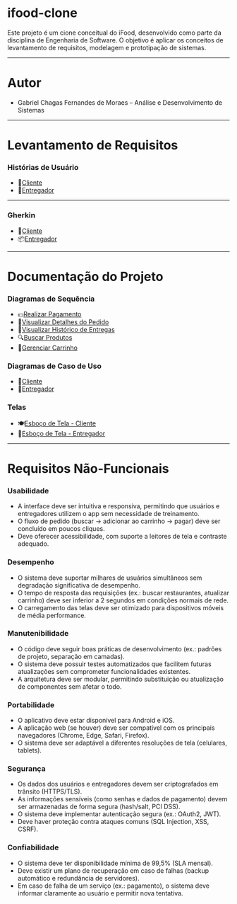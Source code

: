 # ifood-clone
Este projeto é um cione conceitual do
iFood, desenvolvido como parte da
disciplina de Engenharia de Software. O
objetivo é aplicar os conceitos de
levantamento de requisitos, modelagem e
prototipação de sistemas.

---

# Autor
- Gabriel Chagas Fernandes de Moraes – Análise e Desenvolvimento de Sistemas

---

# Levantamento de Requisitos

### Histórias de Usuário
- 👤[Cliente](./História%20de%20Usuário%20-%20Cliente.md)
- 🛵[Entregador](./História%20de%20Usuário%20-%20Entregador.md)

---

### Gherkin
- 🙋[Cliente](./Gherkin%20-%20Cliente.md)
- 📦[Entregador](./Gherkin%20-%20Entregador.md)
---

# Documentação do Projeto

### Diagramas de Sequência
- 💵[Realizar Pagamento](./Diagrama%20de%20Sequência%20-%20Realizar%20Pagamento.png)
- 🍔[Visualizar Detalhes do Pedido](./Diagrama%20de%20Sequência%20-%20Visualizar%20Detalhes%20do%20Pedido.png)
- 📜[Visualizar Histórico de Entregas](./Diagrama%20de%20Sequência%20-%20Visualizar%20Histórico%20de%20Entregas.png)
- 🔍[Buscar Produtos](./Diagrama%20de%20Sequência%20-%20Buscar%20Produtos.png)
- 🛒[Gerenciar Carrinho](./Diagrama%20de%20Sequência%20-%20Gerenciar%20Carrinho.png)

### Diagramas de Caso de Uso
- 🍴[Cliente](./Diagrama%20de%20Casos%20de%20Uso%20-%20Cliente.png)
- 🛵[Entregador](./Diagrama%20de%20Casos%20de%20Uso%20-%20Entregador.png)

### Telas
- 🍽️[Esboço de Tela - Cliente](./Esboço%20de%20Tela%20-%20Cliente.png)  
- 🛵[Esboço de Tela - Entregador](./Esboço%20de%20Tela%20-%20Entregador.png)  

---

# Requisitos Não-Funcionais

### Usabilidade
- A interface deve ser intuitiva e responsiva, permitindo que usuários e entregadores utilizem o app sem necessidade de treinamento.
- O fluxo de pedido (buscar → adicionar ao carrinho → pagar) deve ser concluído em poucos cliques.
- Deve oferecer acessibilidade, com suporte a leitores de tela e contraste adequado.

### Desempenho
- O sistema deve suportar milhares de usuários simultâneos sem degradação significativa de desempenho.
- O tempo de resposta das requisições (ex.: buscar restaurantes, atualizar carrinho) deve ser inferior a 2 segundos em condições normais de rede.
- O carregamento das telas deve ser otimizado para dispositivos móveis de média performance.

### Manutenibilidade
- O código deve seguir boas práticas de desenvolvimento (ex.: padrões de projeto, separação em camadas).
- O sistema deve possuir testes automatizados que facilitem futuras atualizações sem comprometer funcionalidades existentes.
- A arquitetura deve ser modular, permitindo substituição ou atualização de componentes sem afetar o todo.

### Portabilidade
- O aplicativo deve estar disponível para Android e iOS.
- A aplicação web (se houver) deve ser compatível com os principais navegadores (Chrome, Edge, Safari, Firefox).
- O sistema deve ser adaptável a diferentes resoluções de tela (celulares, tablets).

### Segurança
- Os dados dos usuários e entregadores devem ser criptografados em trânsito (HTTPS/TLS).
- As informações sensíveis (como senhas e dados de pagamento) devem ser armazenadas de forma segura (hash/salt, PCI DSS).
- O sistema deve implementar autenticação segura (ex.: OAuth2, JWT).
- Deve haver proteção contra ataques comuns (SQL Injection, XSS, CSRF).

### Confiabilidade
- O sistema deve ter disponibilidade mínima de 99,5% (SLA mensal).
- Deve existir um plano de recuperação em caso de falhas (backup automático e redundância de servidores).
- Em caso de falha de um serviço (ex.: pagamento), o sistema deve informar claramente ao usuário e permitir nova tentativa.
